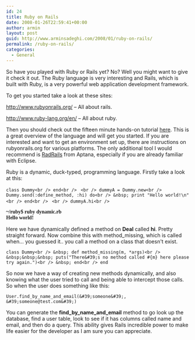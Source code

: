 ```yaml
---
id: 24
title: Ruby on Rails
date: 2008-01-26T22:59:41+00:00
author: armin
layout: post
guid: http://www.arminsadeghi.com/2008/01/ruby-on-rails/
permalink: /ruby-on-rails/
categories:
  - General
---
```

<!-- google_ad_section_start -->

So have you played with Ruby or Rails yet? No? Well you might want to give it check it out. The Ruby language is very interesting and Rails, which is built with Ruby, is a very powerful web application development framework. 

<!--more-->

To get you started take a look at these sites:
  
<http://www.rubyonrails.org/> &#8211; All about rails.
  
<http://www.ruby-lang.org/en/> &#8211; All about ruby. 

Then you should check out the fifteen minute hands-on tutorial [here](http://tryruby.hobix.com/). This is a great overview of the language and will get you started. If you are interested and want to get an environment set up, there are instructions on rubyonrails.org for various platforms. The only additional tool I would recommend is [RadRails](http://www.aptana.com/rails/) from Aptana, especially if you are already familiar with Eclipse. 

Ruby is a dynamic, duck-typed, programming language. Firstly take a look at this: 

`class Dummy<br />
end<br />
` `<br />
dummyA = Dummy.new<br />
Dummy.send(:define_method, :hi) do<br />
&nbsp; print "Hello world!\n"<br />
end<br />
` `<br />
dummyA.hi<br />
` 
  
**<font face="times new roman,times">~/ruby$ ruby dynamic.rb<br /> Hello world!</font>** 

Here we have dynamically defined a method on **Deal** called **hi**. Pretty straight forward. Now combine this with method_missing, which is called when&#8230; you guessed it.. you call a method on a class that doesn't exist. 

`class Dummy<br />
&nbsp; def method_missing(m, *args)<br />
&nbsp;&nbsp;&nbsp; puts("There&#39;s no method called #{m} here please try again.")<br />
&nbsp; end<br />
end`

So now we have a way of creating new methods dynamically, and also knowing what the user tried to call and being able to intercept those calls. So when the user does something like this: 

`User.find_by_name_and_email(&#39;someone&#39;, &#39;someone@test.com&#39;)`

You can generate the **find\_by\_name\_and\_email** method to go look up the database, find a user table, look to see if it has columns called name and email, and then do a query. This ability gives Rails incredible power to make life easier for the developer as I am sure you can appreciate. 

<!-- google_ad_section_end -->
